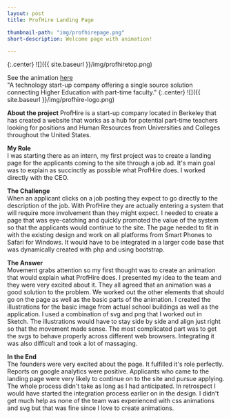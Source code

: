 ```yaml
---
layout: post
title: ProfHire Landing Page

thumbnail-path: "img/profhirepage.png"
short-description: Welcome page with animation!

---
```

{:.center}
![]({{ site.baseurl }}/img/profhiretop.png)

See the animation [here](https://www.profhire.com/applicant)  
"A technology start-up company offering a single source solution connecting Higher Education with part-time faculty."
{:.center}
![]({{ site.baseurl }}/img/profhire-logo.png)

**About the project**
  ProfHire is a start-up company located in Berkeley that has created a website that works as a hub for potential part-time teachers looking for positions and Human Resources from Universities and Colleges throughout the United States.  

**My Role**     
  I was  starting there as an intern, my first project was to create a landing page for the applicants coming to the site through a job ad.
  It's main goal was to explain as succinctly as possible what ProfHire does. I worked directly with the CEO.  

**The Challenge**  
   When an applicant clicks on a job posting they expect to go directly to the description of the job. With ProfHire they are actually entering a system that will require more involvement than they might expect. I needed to create a page that was eye-catching and quickly promoted the value of the system so that the applicants would continue to the site.  The page needed to fit in with the existing design and work on all platforms from Smart Phones to Safari for Windows. It would have to be integrated in a larger code base that was dynamically created with php and using bootstrap.  

**The Answer**  
  Movement grabs attention so my first thought was to create an animation that would explain what ProfHire does.
  I presented my idea to the team and they were very excited about it. They all agreed that an animation was a good solution to the problem.
  We worked out the other elements that should go on the page as well as the basic parts of the animation.
  I created the illustrations for the basic image from actual school buildings as well as the application. I used a combination of svg and png that I worked out in Sketch.
  The illustrations would have to stay side by side and align just right so that the movement made sense.
  The most complicated part was to get the svgs to behave properly across different web browsers. Integrating it was also difficult and took a lot of massaging.  

**In the End**  
   The founders were very excited about the page. It fulfilled it's role perfectly. Reports on google analytics were positive. Applicants who came to the landing page were very likely to continue on to the site and pursue applying. The whole process didn't take as long as I had anticipated. In retrospect I would have started the integration process earlier on in the design. I didn't get much help as none of the team was experienced with css animations and svg but that was fine since I love to create animations.  
